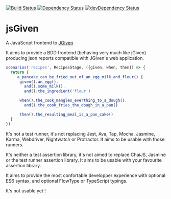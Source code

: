 [![Build Status](https://travis-ci.org/jsGiven/jsGiven.svg?branch=master)](https://travis-ci.org/jsGiven/jsGiven)
[![Dependency Status](https://david-dm.org/jsGiven/jsGiven.svg)](https://david-dm.org/jsGiven/jsGiven)
[![devDependency Status](https://david-dm.org/jsGiven/jsGiven/dev-status.svg)](https://david-dm.org/jsGiven/jsGiven#info=devDependencies)


# jsGiven

A JavaScript frontend to [JGiven](http://jgiven.org/)

It aims to provide a BDD frontend (behaving very much like jGiven) producing json reports compatible with JGiven's web application.
```javascript
scenarios('recipes', RecipesStage, ({given, when, then}) => {
  return {
     a_pancake_can_be_fried_out_of_an_egg_milk_and_flour() {
      given().an_egg().
        and().some_milk().
        and().the_ingredient('flour')

      when().the_cook_mangles_everthing_to_a_dough().
        and().the_cook_fries_the_dough_in_a_pan()

      then().the_resulting_meal_is_a_pan_cake()
  }
})
```

It's not a test runner, it's not replacing Jest, Ava, Tap, Mocha, Jasmine, Karma, Webdriver, Nightwatch or Protractor.
It aims to be usable with those runners.

It's neither a test assertion library, it's not aimed to replace ChaiJS, Jasmine or the test runner assertion library.
It aims to be usable with your favourite assertion library.

It aims to provide the most confortable developper experience with optional ES6 syntax, and optional FlowType or TypeScript typings.

It's not usable yet !
